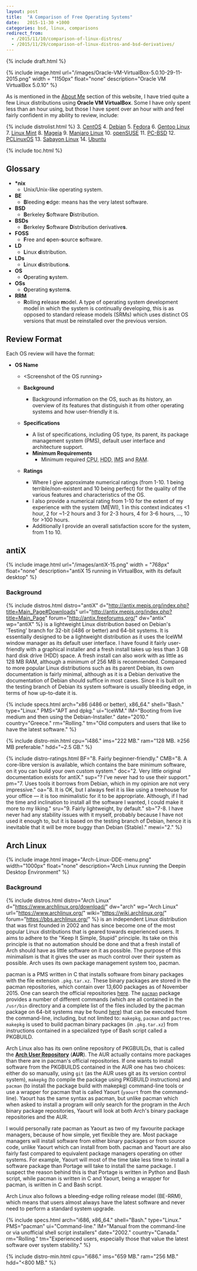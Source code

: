 ```yaml
---
layout: post
title:  "A Comparison of Free Operating Systems"
date:   2015-11-30 +1000
categories: bsd, linux, comparisons
redirect_from:
  - /2015/11/10/comparison-of-linux-distros/
  - /2015/11/29/comparison-of-linux-distros-and-bsd-derivatives/
---
```

{% include draft.html %}

{% include image.html url="/images/Oracle-VM-VirtualBox-5.0.10-29-11-2015.png" width = "1150px" float="none" description="Oracle VM VirtualBox 5.0.10" %}

As is mentioned in the [About Me](/about-me/) section of this website, I have tried quite a few Linux distributions using **Oracle VM VirtualBox**. Some I have only spent less than an hour using, but those I have spent over an hour with and feel fairly confident in my ability to review, include:

{% include distrolist.html %}
3. [CentOS](https://www.centos.org/)
4. [Debian](http://debian.org/)
5. [Fedora](https://getfedora.org/)
6. [Gentoo Linux](https://www.gentoo.org/)
7. [Linux Mint](http://linuxmint.com/)
8. [Mageia](http://www.mageia.org/en/)
9. [Manjaro Linux](https://manjaro.github.io)
10. [openSUSE](https://www.opensuse.org/)
11. [PC-BSD](http://www.pcbsd.org/)
12. [PCLinuxOS](http://www.pclinuxos.com/)
13. [Sabayon Linux](http://www.sabayon.org/)
14. [Ubuntu](http://www.ubuntu.com/)

{% include toc.html %}

## Glossary
* <b>&#42;nix</b>
  * Unix/Unix-like operating system.
* <b>BE</b>
  * <b>B</b>leeding <b>e</b>dge: means has the very latest software.
* <b>BSD</b>
  * <b>B</b>erkeley <b>S</b>oftware <b>D</b>istribution.
* <b>BSDs</b>
  * <b>B</b>erkeley <b>S</b>oftware <b>D</b>istribution derivative<b>s</b>.
* <b>FOSS</b>
  * <b>F</b>ree and <b>o</b>pen-<b>s</b>ource <b>s</b>oftware.
* <b>LD</b>
  * <b>L</b>inux <b>d</b>istribution.
* <b>LDs</b>
  * <b>L</b>inux <b>d</b>istribution<b>s</b>.
* <b>OS</b>
  * <b>O</b>perating <b>s</b>ystem.
* <b>OSs</b>
  * <b>O</b>perating <b>s</b>ystem<b>s</b>.
* <b>RRM</b>
  * <b>R</b>olling <b>r</b>elease <b>m</b>odel. A type of operating system development model in which the system is continually developing, this is as opposed to standard release models (SRMs) which uses distinct OS versions that must be reinstalled over the previous version.

## Review Format
Each OS review will have the format:
* **OS Name**
  * &lt;Screenshot of the OS running&gt;


  * **Background**
     * Background information on the OS, such as its history, an overview of its features that distinguish it from other operating systems and how user-friendly it is.


  * **Specifications**
     * A list of specifications, including OS type, its parent, its package management system (PMS), default user interface and architecture support.
     * **Minimum Requirements**
         * Minimum required <abbr title="Central Processing Unit">CPU</abbr>, <abbr title="Hard Disk Drive">HDD</abbr>, <abbr title="Installation Medium Size">IMS</abbr> and <abbr title="Random Access Memory">RAM</abbr>.


  * **Ratings**
     * Where I give approximate numerical ratings (from 1-10. 1 being terrible/non-existent and 10 being perfect) for the quality of the various features and characteristics of the OS.
     * I also provide a numerical rating from 1-10 for the extent of my experience with the system (MEWI), 1 in this context indicates <1 hour, 2 for ~1-2 hours and 3 for 2-3 hours, 4 for 3-6 hours, ..., 10 for >100 hours.
     * Additionally I provide an overall satisfaction score for the system, from 1 to 10.

## antiX
{% include image.html url="/images/antiX-15.png" width = "768px" float="none" description="antiX 15 running in VirtualBox, with its default desktop" %}

### Background
{% include distros.html distro="antiX" d="http://antix.mepis.org/index.php?title=Main_Page#Downloads" url="http://antix.mepis.org/index.php?title=Main_Page" forum="http://antix.freeforums.org/" dw="antix" wp="antiX" %} is a lightweight Linux distribution based on Debian's 'Testing' branch for 32-bit (i486 or better) and 64-bit systems. It is essentially designed to be a lightweight distribution as it uses the IceWM window manager as its default user interface. I have found it fairly user-friendly with a graphical installer and a fresh install takes up less than 3 GB hard disk drive (HDD) space. A fresh install can also work with as little as 128 MB RAM, although a minimum of 256 MB is recommended. Compared to more popular Linux distributions such as its parent Debian, its own documentation is fairly minimal, although as it is a Debian derivative the documentation of Debian should suffice in most cases. Since it is built on the testing branch of Debian its system software is usually bleeding edge, in terms of how up-to-date it is.

{% include specs.html arch="x86 (i486 or better), x86_64." shell="Bash." type="Linux." PMS="APT and dpkg." ui="IceWM." IM="Booting from live medium and then using the Debian-Installer." date="2010." country="Greece." rm="Rolling." tm="Old computers and users that like to have the latest software." %}

{% include distro-min.html cpu="i486." ims="222 MB." ram="128 MB. &geq;256 MB preferable." hdd="~2.5 GB." %}

{% include distro-ratings.html BF="8. Fairly beginner-friendly." CMB="8. A core-libre version is available, which contains the bare minimum software, on it you can build your own custom system." doc="2. Very little original documentation exists for antiX." sup="? I've never had to use their support." pm="7. Uses tools it borrows from Debian, which in my opinion are not very impressive." oa="8. It is OK, but I always feel it is like using a treehouse for your office &mdash; it is too minimalistic for it to be appropriate. Although, if I had the time and inclination to install all the software I wanted, I could make it more to my liking." sru="9. Fairly lightweight, by default." sb="7-8. I have never had any stability issues with it myself, probably because I have not used it enough to, but it is based on the testing branch of Debian, hence it is inevitable that it will be more buggy than Debian (Stable)."  mewi="2." %}

## Arch Linux
{% include image.html image="Arch-Linux-DDE-menu.png" width="1000px" float="none" description="Arch Linux running the Deepin Desktop Environment" %}

### Background
{% include distros.html distro="Arch Linux" d="https://www.archlinux.org/download/" dw="arch" wp="Arch Linux" url="https://www.archlinux.org/" wiki="https://wiki.archlinux.org/" forum="https://bbs.archlinux.org/" %} is an independent Linux distribution that was first founded in 2002 and has since become one of the most popular Linux distributions that is geared towards experienced users. It aims to adhere to the "Keep It Simple, Stupid" principle. Its take on this principle is that no automation should be done and that a fresh install of Arch should have as little software on it as possible. The purpose of this minimalism is that it gives the user as much control over their system as possible. Arch uses its own package management system too, pacman.

pacman is a PMS written in C that installs software from binary packages with the file extension `.pkg.tar.xz`. These binary packages are stored in the pacman repositories, which contain over 13,600 packages as of November 2015. One can search the official repositories [here](https://packages.archlinux.org/). The [`pacman`](https://www.archlinux.org/packages/core/x86_64/pacman/) package provides a number of different commands (which are all contained in the `/usr/bin` directory and a complete list of the files included by the pacman package on 64-bit systems may be found [here](https://www.archlinux.org/packages/core/x86_64/pacman/files/)) that can be executed from the command-line, including, but not limited to: `makepkg`, `pacman` and `pactree`. `makepkg` is used to build pacman binary packages (in `.pkg.tar.xz`) from instructions contained in a specialized type of Bash script called a PKGBUILD.

Arch Linux also has its own online repository of PKGBUILDs, that is called the [**Arch User Repository**](https://aur.archlinux.org/) (**AUR**). The AUR actually contains more packages than there are in pacman's official repositories. If one wants to install software from the PKGBUILDS contained in the AUR one has two choices: either do so manually, using `git` (as the AUR uses git as its version control system), `makepkg` (to compile the package using PKGBUILD instructions) and `pacman` (to install the package build with makepkg) command-line tools or use a wrapper for pacman that is called Yaourt (`yaourt` from the command-line). Yaourt has the same syntax as pacman, but unlike pacman which when asked to install a program will only search for the program in the Arch binary package repositories, Yaourt will look at both Arch's binary package repositories and the AUR.

I would personally rate pacman as Yaourt as two of my favourite package managers, because of how simple, yet flexible they are. Most package managers will install software from either binary packages or from source code, unlike Yaourt which can install from both. pacman and Yaourt are also fairly fast compared to equivalent package managers operating on other systems. For example, Yaourt will most of the time take less time to install a software package than Portage will take to install the same package. I suspect the reason behind this is that Portage is written in Python and Bash script, while pacman is written in C and Yaourt, being a wrapper for pacman, is written in C and Bash script.

Arch Linux also follows a bleeding-edge rolling release model (BE-RRM), which means that users almost always have the latest software and never need to perform a standard system upgrade.

{% include specs.html arch="i686, x86_64." shell="Bash." type="Linux." PMS="pacman" ui="Command-line." IM="Manual from the command-line or via unofficial shell script installers" date="2002." country="Canada." rm="Rolling." tm="Experienced users, especially those that value the latest software over system stability." %}

{% include distro-min.html cpu="i686." ims="659 MB." ram="256 MB." hdd="<800 MB." %}
